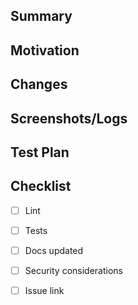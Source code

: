 ## Summary

## Motivation

## Changes

## Screenshots/Logs

## Test Plan

## Checklist
- [ ] Lint
- [ ] Tests
- [ ] Docs updated
- [ ] Security considerations
- [ ] Issue link

